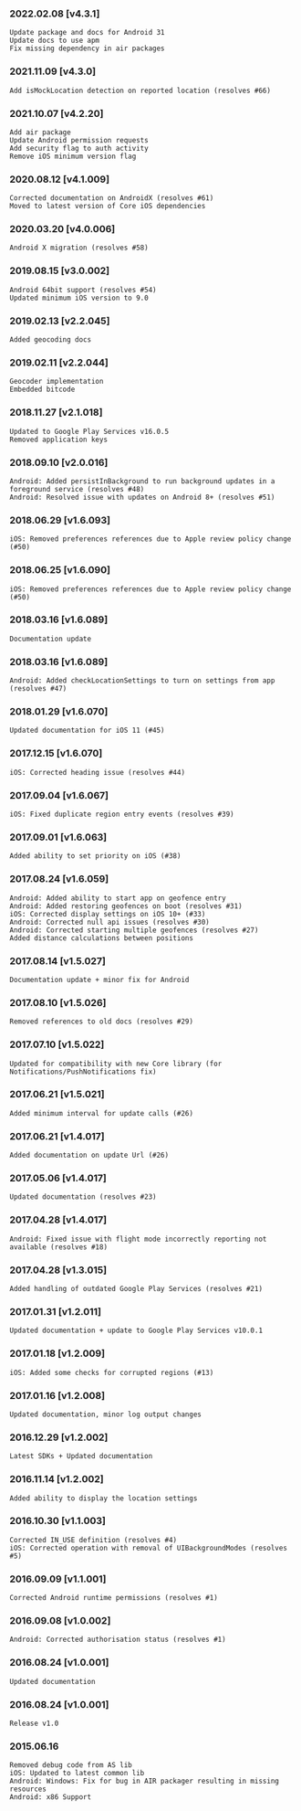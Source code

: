 ### 2022.02.08 [v4.3.1]

```
Update package and docs for Android 31
Update docs to use apm
Fix missing dependency in air packages
```

### 2021.11.09 [v4.3.0]

```
Add isMockLocation detection on reported location (resolves #66)
```

### 2021.10.07 [v4.2.20]

```
Add air package
Update Android permission requests
Add security flag to auth activity
Remove iOS minimum version flag
```



### 2020.08.12 [v4.1.009]

```
Corrected documentation on AndroidX (resolves #61)
Moved to latest version of Core iOS dependencies
```


### 2020.03.20 [v4.0.006]

```
Android X migration (resolves #58)
```


### 2019.08.15 [v3.0.002]

```
Android 64bit support (resolves #54)
Updated minimum iOS version to 9.0
```


### 2019.02.13 [v2.2.045]

```
Added geocoding docs
```


### 2019.02.11 [v2.2.044]

```
Geocoder implementation
Embedded bitcode
```


### 2018.11.27 [v2.1.018]

```
Updated to Google Play Services v16.0.5
Removed application keys
```


### 2018.09.10 [v2.0.016]

```
Android: Added persistInBackground to run background updates in a foreground service (resolves #48)
Android: Resolved issue with updates on Android 8+ (resolves #51)
```


### 2018.06.29 [v1.6.093]

```
iOS: Removed preferences references due to Apple review policy change (#50)
```


### 2018.06.25 [v1.6.090]

```
iOS: Removed preferences references due to Apple review policy change (#50)
```


### 2018.03.16 [v1.6.089]

```
Documentation update
```


### 2018.03.16 [v1.6.089]

```
Android: Added checkLocationSettings to turn on settings from app (resolves #47) 
```


### 2018.01.29 [v1.6.070]

```
Updated documentation for iOS 11 (#45)
```


### 2017.12.15 [v1.6.070]

```
iOS: Corrected heading issue (resolves #44)
```


### 2017.09.04 [v1.6.067]

```
iOS: Fixed duplicate region entry events (resolves #39)
```


### 2017.09.01 [v1.6.063]

```
Added ability to set priority on iOS (#38)
```


### 2017.08.24 [v1.6.059]

```
Android: Added ability to start app on geofence entry
Android: Added restoring geofences on boot (resolves #31)
iOS: Corrected display settings on iOS 10+ (#33)
Android: Corrected null api issues (resolves #30)
Android: Corrected starting multiple geofences (resolves #27)
Added distance calculations between positions
```


### 2017.08.14 [v1.5.027]

```
Documentation update + minor fix for Android
```


### 2017.08.10 [v1.5.026]

```
Removed references to old docs (resolves #29)
```


### 2017.07.10 [v1.5.022]

```
Updated for compatibility with new Core library (for Notifications/PushNotifications fix)
```


### 2017.06.21 [v1.5.021]

```
Added minimum interval for update calls (#26)
```


### 2017.06.21 [v1.4.017]

```
Added documentation on update Url (#26)
```


### 2017.05.06 [v1.4.017]

```
Updated documentation (resolves #23)
```


### 2017.04.28 [v1.4.017]

```
Android: Fixed issue with flight mode incorrectly reporting not available (resolves #18)
```


### 2017.04.28 [v1.3.015]

```
Added handling of outdated Google Play Services (resolves #21)
```


### 2017.01.31 [v1.2.011]

```
Updated documentation + update to Google Play Services v10.0.1
```


### 2017.01.18 [v1.2.009]

```
iOS: Added some checks for corrupted regions (#13)
```


### 2017.01.16 [v1.2.008]

```
Updated documentation, minor log output changes
```


### 2016.12.29 [v1.2.002]

```
Latest SDKs + Updated documentation
```


### 2016.11.14 [v1.2.002]

```
Added ability to display the location settings
```


### 2016.10.30 [v1.1.003]

```
Corrected IN_USE definition (resolves #4)
iOS: Corrected operation with removal of UIBackgroundModes (resolves #5)
```


### 2016.09.09 [v1.1.001]

```
Corrected Android runtime permissions (resolves #1)
```


### 2016.09.08 [v1.0.002]

```
Android: Corrected authorisation status (resolves #1)
```


### 2016.08.24 [v1.0.001]

```
Updated documentation
```


### 2016.08.24 [v1.0.001]

```
Release v1.0
```


### 2015.06.16

```
Removed debug code from AS lib
iOS: Updated to latest common lib
Android: Windows: Fix for bug in AIR packager resulting in missing resources
Android: x86 Support
```

